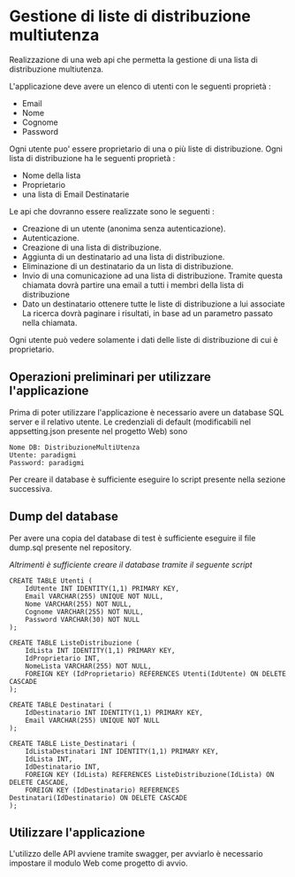 # Gestione di liste di distribuzione multiutenza
Realizzazione di una web api che permetta la gestione di una lista di distribuzione multiutenza.

L'applicazione deve avere un elenco di utenti con le seguenti proprietà :
- Email
- Nome 
- Cognome
- Password

Ogni utente puo' essere proprietario di una o più liste di distribuzione.
Ogni lista di distribuzione ha le seguenti proprietà :
- Nome della lista
- Proprietario
- una lista di Email Destinatarie

Le api che dovranno essere realizzate sono le seguenti :
 - Creazione di un utente (anonima senza autenticazione).
 - Autenticazione.
 - Creazione di una lista di distribuzione.
 - Aggiunta di un destinatario ad una lista di distribuzione.
 - Eliminazione di un destinatario da un lista di distribuzione.
 - Invio di una comunicazione ad una lista di distribuzione.
   Tramite questa chiamata dovrà partire una email a tutti i membri della lista di distribuzione
 - Dato un destinatario ottenere tutte le liste di distribuzione a lui associate
   La ricerca dovrà paginare i risultati, in base ad un parametro passato nella chiamata.	
     
Ogni utente può vedere solamente i dati delle liste di distribuzione di cui è proprietario.

## Operazioni preliminari per utilizzare l'applicazione

Prima di poter utilizzare l'applicazione è necessario avere un database SQL server e il relativo utente. Le credenziali di default (modificabili nel appsetting.json presente nel progetto Web) sono
```
Nome DB: DistribuzioneMultiUtenza
Utente: paradigmi
Password: paradigmi
```
Per creare il database è sufficiente eseguire lo script presente nella sezione successiva.

## Dump del database

Per avere una copia del database di test è sufficiente eseguire il file dump.sql presente nel repository.

_Altrimenti è sufficiente creare il database tramite il seguente script_

```
CREATE TABLE Utenti (
    IdUtente INT IDENTITY(1,1) PRIMARY KEY,
    Email VARCHAR(255) UNIQUE NOT NULL,
    Nome VARCHAR(255) NOT NULL,
    Cognome VARCHAR(255) NOT NULL,
    Password VARCHAR(30) NOT NULL
);

CREATE TABLE ListeDistribuzione (
    IdLista INT IDENTITY(1,1) PRIMARY KEY,
    IdProprietario INT,
    NomeLista VARCHAR(255) NOT NULL,
    FOREIGN KEY (IdProprietario) REFERENCES Utenti(IdUtente) ON DELETE CASCADE
);

CREATE TABLE Destinatari (
    IdDestinatario INT IDENTITY(1,1) PRIMARY KEY,
    Email VARCHAR(255) UNIQUE NOT NULL
);

CREATE TABLE Liste_Destinatari (
    IdListaDestinatari INT IDENTITY(1,1) PRIMARY KEY,
    IdLista INT,
    IdDestinatario INT,
    FOREIGN KEY (IdLista) REFERENCES ListeDistribuzione(IdLista) ON DELETE CASCADE,
    FOREIGN KEY (IdDestinatario) REFERENCES Destinatari(IdDestinatario) ON DELETE CASCADE
);
```
## Utilizzare l'applicazione

L'utilizzo delle API avviene tramite swagger, per avviarlo è necessario impostare il modulo Web come progetto di avvio.
